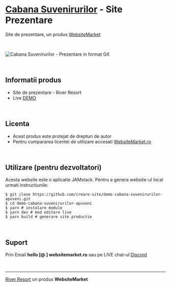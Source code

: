 ﻿# [Cabana Suvenirurilor](https://websitemarket.ro/creare-site/pensiuni/cabana-suvenirurilor-apuseni/) - Site Prezentare

Site de prezentare, un produs [WebsiteMarket](https://websitemarket.ro)

<br />

![Cabana Suvenirurilor - Prezentare in format Gif.](https://raw.githubusercontent.com/creare-site/static/master/produse/cabana-suvenirurilor-apuseni-intro.gif)

<br />

## Informatii produs

- Site de prezentare - River Resort
- Live [DEMO](https://cabana-suvenirurilor-apuseni.websitemarket.ro)
 
<br />

## Licenta

- Acest produs este protejat de drepturi de autor
- Pentru cumpararea licentei de utilizare accesati [WebsiteMarket.ro](https://websitemarket.ro)

<br />

## Utilizare (pentru dezvoltatori)

Acesta website este o aplicatie JAMstack. Pentru a genera website-ul local urmati instructiunile:

```
$ git clone https://github.com/creare-site/demo-cabana-suvenirurilor-apuseni.git
$ cd demo-cabana-suvenirurilor-apuseni
$ yarn # instalare module
$ yarn dev # mod editare live
$ yarn build # generare site productie
```

<br />

## Suport

Prin Email **hello [@ ] websitemarket.ro** sau pe LIVE chat-ul [Discord](https://discord.gg/MFRQmAk)

<br />

---
[River Resort](https://websitemarket.ro/creare-site/pensiuni/cabana-suvenirurilor-apuseni/) un produs **WebsiteMarket**
